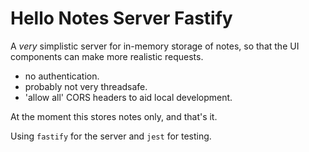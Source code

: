 # Hello Notes Server Fastify

A _very_ simplistic server for in-memory storage of notes, so that the UI components can make more realistic requests.
- no authentication.
- probably not very threadsafe.
- 'allow all' CORS headers to aid local development.

At the moment this stores notes only, and that's it.

Using `fastify` for the server and `jest` for testing.
